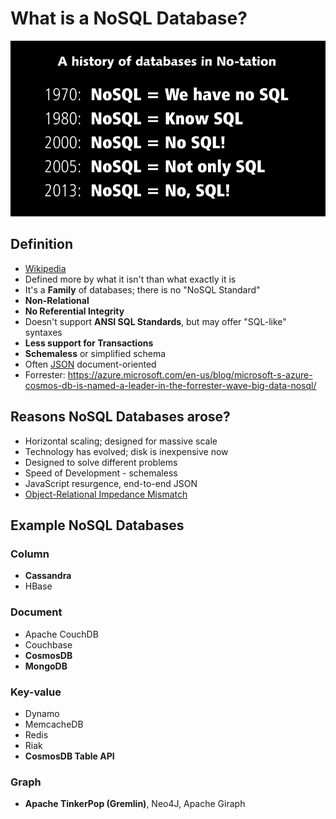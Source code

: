 # What is a NoSQL Database?

![nosql-history](img/nosql-history.png)

## Definition

- [Wikipedia](https://en.wikipedia.org/wiki/NoSQL)
- Defined more by what it isn't than what exactly it is
- It's a **Family** of databases; there is no "NoSQL Standard"
- **Non-Relational**
- **No Referential Integrity**
- Doesn't support **ANSI SQL Standards**, but may offer "SQL-like" syntaxes
- **Less support for Transactions**
- **Schemaless** or simplified schema
- Often [JSON](https://en.wikipedia.org/wiki/JSON) document-oriented
- Forrester: https://azure.microsoft.com/en-us/blog/microsoft-s-azure-cosmos-db-is-named-a-leader-in-the-forrester-wave-big-data-nosql/

## Reasons NoSQL Databases arose?

- Horizontal scaling; designed for massive scale
- Technology has evolved; disk is inexpensive now
- Designed to solve different problems
- Speed of Development - schemaless
- JavaScript resurgence, end-to-end JSON
- [Object-Relational Impedance Mismatch](https://en.wikipedia.org/wiki/Object-relational_impedance_mismatch)

## Example NoSQL Databases

### Column
- **Cassandra**
- HBase

### Document
- Apache CouchDB
- Couchbase
- **CosmosDB**
- **MongoDB**

### Key-value
- Dynamo
- MemcacheDB
- Redis
- Riak
- **CosmosDB Table API**

### Graph
- **Apache TinkerPop (Gremlin)**, Neo4J, Apache Giraph

